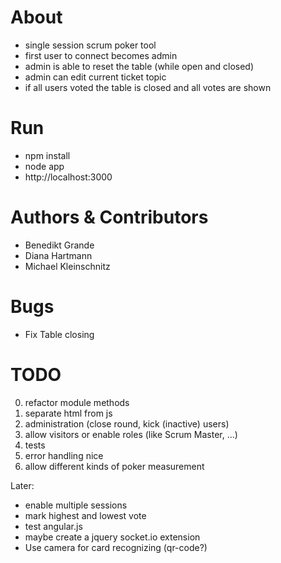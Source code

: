 # About
* single session scrum poker tool
* first user to connect becomes admin
* admin is able to reset the table (while open and closed)
* admin can edit current ticket topic
* if all users voted the table is closed and all votes are shown

# Run
* npm install
* node app
* http://localhost:3000

# Authors & Contributors
* Benedikt Grande
* Diana Hartmann
* Michael Kleinschnitz

# Bugs
* Fix Table closing

# TODO
0) refactor module methods
1) separate html from js
2) administration (close round, kick (inactive) users)
3) allow visitors or enable roles (like Scrum Master, ...)
4) tests
5) error handling nice
6) allow different kinds of poker measurement

Later:
* enable multiple sessions
* mark highest and lowest vote
* test angular.js
* maybe create a jquery socket.io extension
* Use camera for card recognizing (qr-code?)